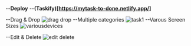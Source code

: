 --**Deploy**
--**(Taskify)[https://mytask-to-done.netlify.app/]**


--Drag & Drop
![drag drop](https://github.com/user-attachments/assets/c8c9a82b-e539-4e99-bb43-2e2f3afeec2e)
--Multiple categories
![task1](https://github.com/user-attachments/assets/13158fed-240c-453e-a891-86b51c78bed7)
--Varous Screen Sizes
![variousdevices](https://github.com/user-attachments/assets/0af651d7-4072-4f54-b96c-cd930a312a6d)

--Edit & Delete
![edit delete](https://github.com/user-attachments/assets/00524367-b856-4dce-9766-30964418a34a)
